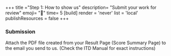 +++
title ="Step 1: How to show us"
description= "Submit your work for review"
emoji= "📩"
time= 5
[build]
  render = 'never'
  list = 'local'
  publishResources = false 
+++

### Submission

Attach the PDF file created from your Result Page (Score Summary Page) to the email you send to us. (Check the ITD Manual for exact instructions)